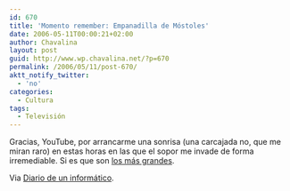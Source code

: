 ```yaml
---
id: 670
title: 'Momento remember: Empanadilla de Móstoles'
date: 2006-05-11T00:00:21+02:00
author: Chavalina
layout: post
guid: http://www.wp.chavalina.net/?p=670
permalink: /2006/05/11/post-670/
aktt_notify_twitter:
  - 'no'
categories:
  - Cultura
tags:
  - Televisión
---
```

Gracias, YouTube, por arrancarme una sonrisa (una carcajada no, que me miran raro) en estas horas en las que el sopor me invade de forma irremediable. Si es que son <a href="http://www.youtube.com/results?search=martesy13" target="_blank">los más grandes</a>.  

<object width="425" height="350" data="http://www.youtube.com/v/3z89JeLxuUU" type="application/x-shockwave-flash"><param name="src" value="http://www.youtube.com/v/3z89JeLxuUU" /></object>

Via <a href="http://www.sotek.es/2006/03/13/el-mejor-sketch-de-la-historia/" target="_blank">Diario de un informático</a>.